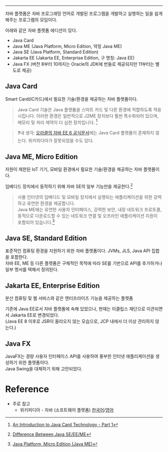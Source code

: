 - - -
자바 플랫폼은 자바 프로그래밍 언어로 개발된 프로그램을 개발하고 실행하는 일을 쉽게 해주는 프로그램의 모임이다.

아래와 같은 자바 플랫폼 에디션이 있다.
- Java Card
- Java ME (Java Platform, Micro Edition, 약칭 Java ME)
- Java SE (Java Platform, Standard Edition)
- Jakarta EE (Jakarta EE, Enterprise Edition, 구 명칭: Java EE)
- Java FX (버전 8부터 10까지는 Oracle의 JDK에 번들로 제공되지만 11부터는 별도로 제공)

## Java Card
Smart Card(IC카드)에서 필요한 기술/환경을 제공하는 자바 플랫폼이다.

> Java Card 기술은 Java 플랫폼을 스마트 카드 및 다른 환경에 적합하도록 적응시킵니다. 이러한 환경은 일반적으로 J2ME 장치보다 훨씬 특수화되어 있으며, 메모리 및 처리 제약이 더 심한 장치입니다. [^1]

> ❓내 생각:  [오라클의 자바 EE 6 공식문서](https://docs.oracle.com/javaee/6/firstcup/doc/gkhoy.html)에는 Java Card 플랫폼이 존재하지 않는다. 위키피다아가 잘못되었을 수도 있다. 
## Java ME, Micro Edition
자원이 제한된 IoT 기기, 모바일 환경에서 필요한 기술/환경을 제공하는 자바 플랫폼이다.

임베디드 장치에서 동작하기 위해 자바 SE의 일부 기능만을 제공한다.[^2]

> 사물 인터넷의 임베디드 및 모바일 장치에서 실행되는 애플리케이션을 위한 강력하고 유연한 환경을 제공합니다.    
> Java ME에는 유연한 사용자 인터페이스, 강력한 보안, 내장 네트워크 프로토콜, 동적으로 다운로드할 수 있는 네트워크 연결 및 오프라인 애플리케이션 지원이 포함되어 있습니다.[^3]
## Java SE, Standard Edition
표준적인 컴퓨팅 환경을 지원하기 위한 자바 플랫폼이다. JVMs, JLS, Java API 집합을 포함한다.    
자바 EE, ME 등 다른 플랫폼은 구체적인 목적에 따라 SE를 기반으로 API를 추가하거나 일부 명서를 택해서 정의된다.

## Jakarta EE, Enterprise Edition
분산 컴퓨팅 및 웹 서비스와 같은 엔터프라이즈 기능을 제공하는 플랫폼

기존에 Java EE로서 자바 플랫폼에 속해 있었으나, 현재는 이클립스 재단으로 이관되면서 Jakarta EE로 변경되었다.    
(Java EE 8 이후로 JSR이 올라오지 않는 모습으로, JCP 내에서 더 이상 관리하지 않는다.)

## Java FX 
JavaFX는 경량 사용자 인터페이스 API를 사용하여 풍부한 인터넷 애플리케이션을 생성하기 위한 플랫폼이다.   
Java Swing을 대체하기 위해 고안되었다.
# Reference
- 주로 참고
	- 위키피디아 - 자바 (소프트웨어 플랫폼) [한국어](<https://ko.wikipedia.org/wiki/%EC%9E%90%EB%B0%94_(%EC%86%8C%ED%94%84%ED%8A%B8%EC%9B%A8%EC%96%B4_%ED%94%8C%EB%9E%AB%ED%8F%BC)>)/[영어](<https://en.wikipedia.org/wiki/Java_(software_platform)>)

[^1]: [An Introduction to Java Card Technology - Part 1](https://www.oracle.com/java/technologies/java-card/javacard1.html)
[^2]: [Difference Between Java SE/EE/ME](https://www.baeldung.com/java-se-ee-me)
[^3]: [Java Platform, Micro Edition (Java ME)](https://www.oracle.com/java/technologies/javameoverview.html)